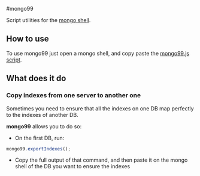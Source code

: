 #mongo99

Script utilities for the [mongo shell](http://docs.mongodb.org/v2.2/mongo/).

## How to use

To use mongo99 just open a mongo shell, and copy paste the [mongo99.js script](https://raw.githubusercontent.com/julman99/mongo99/master/mongo99.js).

## What does it do

### Copy indexes from one server to another one

Sometimes you need to ensure that all the indexes on one DB map perfectly to the indexes of another DB.

**mongo99** allows you to do so:

- On the first DB, run:

```javascript
mongo99.exportIndexes();
```

- Copy the full output of that command, and then paste it on the mongo shell of the DB you
want to ensure the indexes